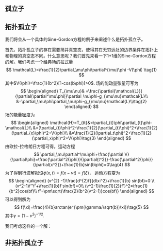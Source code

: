 ## 孤立子

## 拓扑孤立子
我们将会从一个具体的Sine-Gordon方程的例子来阐述什么是拓扑孤立子。

首先，拓扑孤立子的存在需要简并真空态，使得其在无穷远处的边界条件在拓扑上和物理的真空态不同。什么意思呢？我们首先来看一下1+1维的Sine-Gordon方程的解。我们考虑一个经典场的拉式量
$$
 \mathcal{L}=\frac{1}{2}\partial_\mu\phi\partial^{\mu}\phi -V(\phi) \tag{1}
$$
其中$V(\phi)=\frac{1}{b^2}[1-cos(b\phi)]>0$.
场的能动量张量可写为
$$
\begin{aligned}
T_{\mu\nu}& =\frac{\partial{\mathcal{L}}}{\partial(\partial^\mu\phi)}\partial_\nu\phi-g_{\mu\nu}\mathcal{L}\\
&=\partial_\mu\phi\partial_\nu\phi-g_{\mu\nu}\mathcal{L}\\\tag{2}
\end{aligned}
$$
场的能量密度为
$$
\begin{aligned}
\mathcal{H}=T_{tt}&=\partial_{t}\phi\partial_{t}\phi-\mathcal{L}\\
&=(\partial_{t}\phi)^2-\frac{1}{2}(\partial_{t}\phi)^2+\frac{1}{2}(\partial_{x}\phi)^2+V(\phi)\\
&=\frac{1}{2}(\partial_t\phi)^2+\frac{1}{2}(\partial_x\phi)^2+V(\phi)\tag{3}
\end{aligned}
$$
由欧拉-拉格朗日方程可得，运动方程
$$
\partial_\mu\partial^\mu\phi+\frac{\partial V}{\partial\phi}=\frac{\partial^2{\phi}}{\partial{t^2}}-\frac{\partial^2{\phi}}{\partial{x^2}}+\frac{1}{b}sin(b\phi)=0\tag{4}
$$
为了得到行波解拟设$\phi(x,t)=f(x-vt)=f(\xi)$，
运动方程变为
$$
\begin{aligned}
(v^{2} -1)\frac{d^{2}f}{d\xi^2}+\frac{1}{b} sin(bf)=0 \\
(v^2-1)f''f'+\frac{1}{b}f'sin(bf)=0\\
(v^2-1)\frac{1}{2}(f')^2=\frac{1}{b^2}cos(bf)\\
f'=\pm\sqrt{\frac{2}{b^2(v^2-1)}cos(bf)}
\end{aligned}
$$
可以得到解为
$$
f(\xi)=\frac{4}{b}arctan(e^{\pm(\gamma/\sqrt{b})\xi})\tag{5}
$$
其中$\gamma=(1-v^2)^{-1/2}$.

我们考虑这样的一个解：
## 非拓扑孤立子

<!--stackedit_data:
eyJoaXN0b3J5IjpbMTAwMjQ3NTQ2NiwtMTU1OTk4MjA4NCwxMT
kzNjY0ODM3LDg0NDE0ODUwNSwtMTk3NTY0NDYyOSwxNDYxODcy
NzE0LDIxMjE0NjcxMjgsNzg2MDI3ODYwLDE4MjY2NzQyNTAsLT
E1MTYyMjMzOTEsLTE4NzAzNzcyODEsLTk4NDYyNDE3MiwxNzk5
MjIyMjAsODczMzEwNjE2LDg4OTM2NjcyNiwtMzA4NTA0ODYyLD
ExODUwOTIzMTQsMjExNDU1ODczNiwtMTMzNTIxMDg0OSw1MDU4
NTgyNTldfQ==
-->